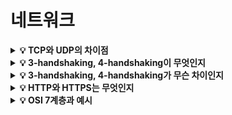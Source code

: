 # 네트워크

<details>
<summary><strong>💡 TCP와 UDP의 차이점</strong></summary>
  <ul>
    <li>TCP는 연결형 서비스, 전송 순서 보장 O, 신뢰성 보장 O, 느림</li>
    <li>UDP는 비연결형 서비스, 전송 순서 보장 X, 신뢰성 보장 X, 빠름</li>
  </ul>
</details>

<details>
<summary><strong>💡 3-handshaking, 4-handshaking이 무엇인지</strong></summary>
  <ul>
    <li>패킷 전송을 위해 논리적 경로를 배정하기 위한 연결 설정 및 해제 과정</li>
  </ul>
</details>

<details>
<summary><strong>💡 3-handshaking, 4-handshaking가 무슨 차이인지</strong></summary>
  <ul>
    <li>연결 해제 과정에서 Server측에서 아직 보낼 데이터가 남아있을 수 있기 때문에 FIN에 대한 ACK만 보내고, Server측에서 데이터를 다 보낸 후 FIN을 보내는 과정이 필요하다.</li>
  </ul>
</details>

<details>
<summary><strong>💡 HTTP와 HTTPS는 무엇인지</strong></summary>
  <ul>
    <li>HTTP</li>
    <ul>
      <li>
      	HyperText Transfer Protocol
      </li>
			<li>
      	웹 상에서 클라이언트와 서버 간에 요청 및 응답으로 정보를 주고 받을 수 있도록 해주는 프로토콜
      </li>
      <li>
      	TCP/UDP를 사용하며, 80번 포트를 사용한다.
      </li>
      <li>
      	비연결성(connectionless) : 클라이언트가 서버에 요청을 보내고 서버가 이에 적절한 응답을 클라이언트로 보낸 후 연결이 바로 끊긴다.
      </li>
      <li>
      	무상태(stateless) : 연결이 끊기는 순간 클라이언트와 서버의 통신은 종료되며 상태 정보를 유지하지 않는다.
      </li>
    </ul>
    <li>HTTPS</li>
    <ul>
      <li>
      	HyperText Transfer Protocol over Secure Socket Layer
      </li>
      <li>
      	HTTP의 보안이 강화된 버전의 프로토콜
      </li>
      <li>
      	기본 TCP/IP 포트로 443번 포트를 사용한다.
      </li>
      <li>
      	소켓 통신에서 일반 텍스트를 이용하는 대신, 웹 상에서 정보를 암호화하는 SSL이나 TLS 프로토콜을 이용해 세션 데이터를 암호화한다.
      </li>
      <li>
      	데이터의 적절한 보호를 보장한다.
      </li>
    </ul>
  </ul>
</details>

<details>
<summary><strong>💡 OSI 7계층과 예시</strong></summary>
  <ul>
    <li>1계층 physical (물리)계층 : 물리적인 연결을 통한 데이터 전송</li>
      	ex) 허브
    <li>2계층 datalink layer(데이터링크 계층) : mac 주소를 사용한 통신, 오류와 재전송 담당.</li>
    		ex) 스위치
    <li>3계층 network layer(네트워크 계층) : 패킷형태의 데이터를 목적지까지 전달</li>
    		ex) ip, route
    <li>4계층 transport layer(전송 계층) : end to end의 신뢰성 있는 통신을 보장</li>
    		ex) tcp, udp
    <li>5계층 session layer(세션 게층) : 응용프로그램간의 대화를 위한 구조 제공 및 관리</li>
    		ex) ssh, tls
    <li>6계층 presentation layer(프리젠테이션 계층) : 데이터 포맷 결정, 포맷을 상호 변환</li>
    		ex) ASCII, JPEG 등
    <li>7계층 application layer(응용 계층) : 사용자 인터페이스 역할</li>
    		ex) http, DNS 등
  </ul>
</details>